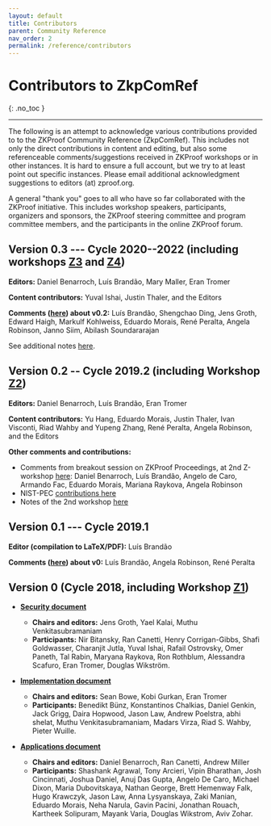 ```yaml
---
layout: default
title: Contributors
parent: Community Reference
nav_order: 2
permalink: /reference/contributors
---
```


# Contributors to ZkpComRef
{: .no_toc }

---
The following is an attempt to acknowledge various contributions provided to to the ZKProof Community Reference (ZkpComRef). This includes not only the direct contributions in content and editing, but also some referenceable comments/suggestions received in ZKProof workshops or in other instances. It is hard to ensure a full account, but we try to at least point out specific instances. Please email additional acknowledgment suggestions to editors (at) zproof.org. 

A general "thank you" goes to all who have so far collaborated with the ZKProof initiative. This includes workshop speakers, participants, organizers and sponsors, the ZKProof steering committee and program committee members, and the participants in the online ZKProof forum.

## Version 0.3 --- Cycle 2020--2022 (including workshops [Z3](https://zkproof.org/events/workshop3/) and [Z4](https://zkproof.org/events/workshop4/))

**Editors:** Daniel Benarroch, Luís Brandão, Mary Maller, Eran Tromer

**Content contributors:** Yuval Ishai, Justin Thaler, and the Editors

**Comments ([here](https://github.com/zkpstandard/zkreference/raw/master/Call-2020-for-contribs-to-ZCRef.pdf)) about v0.2:** Luís Brandão, Shengchao Ding, Jens Groth, Edward Haigh, Markulf Kohlweiss, Eduardo Morais, René Peralta, Angela Robinson, Janno Siim, Abilash Soundararajan

See additional notes [here](https://docs.google.com/spreadsheets/d/1QSSrz9IgcTDtzvwuufLuz19hE0y1FWwtrzNPZ9jVDU0/edit?usp=sharing).


## Version 0.2 -- Cycle 2019.2 (including Workshop [Z2](https://zkpstandard.github.io/zkproof.github.io/workshop2/main.html))

**Editors:** Daniel Benarroch, Luís Brandão, Eran Tromer

**Content contributors:** Yu Hang, Eduardo Morais, Justin Thaler, Ivan Visconti, Riad Wahby and Yupeng Zhang, René Peralta, Angela Robinson, and the Editors

**Other comments and contributions:**
 - Comments from breakout session on ZKProof Proceedings, at 2nd Z-workshop [here](https://github.com/zkpstandard/docs/raw/master/pages/reference/notes/zkproof-notes-2nd-workshop--final-20191221-.pdf): Daniel Benarroch, Luís Brandão, Angelo de Caro, Armando Fac, Eduardo Morais, Mariana Raykova, Angela Robinson
- NIST-PEC [contributions here](https://csrc.nist.gov/CSRC/media/Projects/pec/documents/20191010-nist-pec-contribs-0.1-to-0.2-new.pdf)
- Notes of the 2nd workshop [here](https://github.com/zkpstandard/docs/raw/master/pages/reference/notes/zkproof-notes-2nd-workshop--final-20191221-.pdf)<span style="color:red">

## Version 0.1 --- Cycle 2019.1

**Editor (compilation to LaTeX/PDF):** Luís Brandão

**Comments ([here](https://csrc.nist.gov/CSRC/media/Projects/pec/documents/20190406-nist-pec-comments-on-zkproof-docs.pdf)) about v0:** Luís Brandão, Angela Robinson, René Peralta

## Version 0 (Cycle 2018, including Workshop [Z1](https://zkpstandard.github.io/zkproof.github.io/first_workshop.html))

- [**Security document**](/pages/reference/versions/zkproof-security-20180801.pdf)
  - **Chairs and editors:** Jens Groth, Yael Kalai, Muthu Venkitasubramaniam
  - **Participants:** Nir Bitansky, Ran Canetti, Henry Corrigan-Gibbs, Shafi Goldwasser, Charanjit Jutla, Yuval Ishai, Rafail Ostrovsky, Omer Paneth, Tal Rabin, Maryana Raykova, Ron Rothblum, Alessandra Scafuro, Eran Tromer, Douglas Wikström.

- [**Implementation document**](/pages/reference/versions/zkproof-implementation-20180801.pdf)
  - **Chairs and editors:** Sean Bowe, Kobi Gurkan, Eran Tromer
  - **Participants:** Benedikt Bünz, Konstantinos Chalkias, Daniel Genkin, Jack Grigg, Daira Hopwood, Jason Law, Andrew Poelstra, abhi shelat, Muthu Venkitasubramaniam, Madars Virza, Riad S. Wahby, Pieter Wuille.

- [**Applications document**](/pages/reference/versions/zkproof-applications-20180801.pdf)
  - **Chairs and editors:** Daniel Benarroch, Ran Canetti, Andrew Miller
  - **Participants:** Shashank Agrawal, Tony Arcieri, Vipin Bharathan, Josh Cincinnati, Joshua Daniel, Anuj Das Gupta, Angelo De Caro, Michael Dixon, Maria Dubovitskaya, Nathan George, Brett Hemenway Falk, Hugo Krawczyk, Jason Law, Anna Lysyanskaya, Zaki Manian, Eduardo Morais, Neha Narula, Gavin Pacini, Jonathan Rouach, Kartheek Solipuram, Mayank Varia, Douglas Wikstrom, Aviv Zohar.